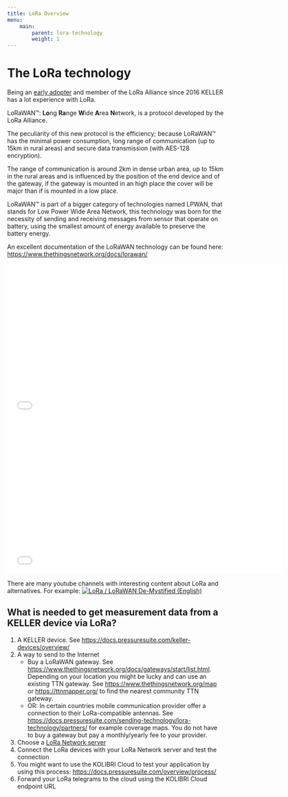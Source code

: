 ```yaml
---
title: LoRa Overview
menu:
    main:
        parent: lora-technology
        weight: 1
---
```


# The LoRa technology

Being an [early adopter](https://www.thethingsnetwork.org/labs/story/pressure-manometer-node-shows-live-data-on-a-website-1) and member of the LoRa Alliance since 2016 KELLER has a lot experience with LoRa.

LoRaWAN™: **Lo**ng **Ra**nge **W**ide **A**rea **N**etwork, is a protocol developed by the LoRa Alliance.

The peculiarity of this new protocol is the efficiency; because LoRaWAN™ has the minimal power consumption, long range of communication (up to 15km in rural areas) and secure data transmission (with AES-128 encryption).

The range of communication is around 2km in dense urban area, up to 15km in the rural areas and is influenced by the position of the end device and of the gateway, if the gateway is mounted in an high place the cover will be major than if is mounted in a low place.

LoRaWAN™ is part of a bigger category of technologies named LPWAN, that stands for Low Power Wide Area Network, this technology was born for the necessity of sending and receiving messages from sensor that operate on battery, using the smallest amount of energy available to preserve the battery energy.

An excellent documentation of the LoRaWAN technology can be found here: <https://www.thethingsnetwork.org/docs/lorawan/>

<iframe class="vidyard_iframe" src="//play.vidyard.com/NYGC6QZQ3kqBgzUcfgPSjh.html?v=3.1.1" width="640" height="360" scrolling="no" frameborder="0" allowtransparency="true" allowfullscreen></iframe>

<iframe class="vidyard_iframe" src="//play.vidyard.com/sH5PVAGX196UzG1ABCWdYC.html?v=3.1.1" width="640" height="360" scrolling="no" frameborder="0" allowtransparency="true" allowfullscreen></iframe>

There are many youtube channels with interesting content about LoRa and alternatives. For example:
[![LoRa / LoRaWAN De-Mystified (English)](https://img.youtube.com/vi/hMOwbNUpDQA/0.jpg)](https://www.youtube.com/watch?v=hMOwbNUpDQA)

## What is needed to get measurement data from a KELLER device via LoRa?

1. A KELLER device. See <https://docs.pressuresuite.com/keller-devices/overview/>  
2. A way to send to the Internet  
    - Buy a LoRaWAN gateway. See <https://www.thethingsnetwork.org/docs/gateways/start/list.html>. Depending on your location you might be lucky and can use an existing TTN gateway. See <https://www.thethingsnetwork.org/map> or <https://ttnmapper.org/> to find the nearest community TTN gateway.
    - OR: In certain countries mobile communication provider offer a connection to their LoRa-compatible antennas. See <https://docs.pressuresuite.com/sending-technology/lora-technology/partners/> for example coverage maps. You do not have to buy a gateway but pay a monthly/yearly fee to your provider.  
3. Choose a [LoRa Network server](https://docs.pressuresuite.com/sending-technology/lora-technology/partners/)
4. Connect the LoRa devices with your LoRa Network server and test the connection
5. You might want to use the KOLIBRI Cloud to test your application by using this process: <https://docs.pressuresuite.com/overview/process/>
6. Forward your LoRa telegrams to the cloud using the KOLIBRI Cloud endpoint URL
